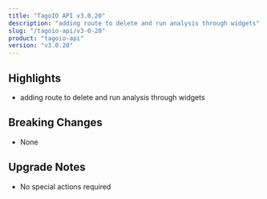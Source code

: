 ```yaml
---
title: "TagoIO API v3.0.20"
description: "adding route to delete and run analysis through widgets"
slug: "/tagoio-api/v3-0-20"
product: "tagoio-api"
version: "v3.0.20"
---
```


## Highlights

- adding route to delete and run analysis through widgets

## Breaking Changes

- None

## Upgrade Notes

- No special actions required
